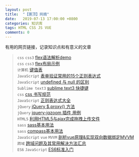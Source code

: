 ```yaml
---
layout: post
title:  "【置顶】网摘"
date:   2019-07-13 17:00:00 +0800
categories: 知识库
tags: HTML CSS JS VUE
comments: 0
---
```


有用的网页链接，记录知识点和有意义的文章<!--more-->

> `css` `css3` [flex语法解析demo](http://static.vgee.cn/static/index.html)  
> `css` `css3` [flex布局示例](http://www.ruanyifeng.com/blog/2015/07/flex-examples.html)  
> `计算机` [键值表](http://www.cnblogs.com/hiker90/p/7300639.html)  
> `JavaScript` [表单验证常用的15个正则表达式](http://caibaojian.com/form-regexp.html)  
> `JavaScript` [undefined 与 null 的区别](http://www.ruanyifeng.com/blog/2014/03/undefined-vs-null.html)  
> `Sublime text3` [sublime text3 快捷键](http://www.cnblogs.com/hiker90/p/6848261.html)  
> `css` [css 书写规范](http://www.cnblogs.com/hiker90/p/6819017.html)  
> `JavaScript` [正则表达式大全](http://www.jb51.net/article/43190.htm)  
> `jQuery` [jQuery $.proxy() 方法](http://www.cnblogs.com/hiker90/p/7301740.html)  
> `jQuery` [jquery-jqzoom 插件 用例](http://www.cnblogs.com/hiker90/p/7286732.html)  
> `HTML5` [利用HTML5与ajax完成拖拽上传文件](http://www.jianshu.com/p/bd5c0f207878)  
> `sass` [sass基本用法](http://www.ruanyifeng.com/blog/2012/06/sass.html)  
> `sass` [compass基本用法](http://www.ruanyifeng.com/blog/2012/11/compass.html)  
> `JavaScript` `vue` `MVVM` [剖析vue原理&实现双向数据绑定MVVM](https://segmentfault.com/a/1190000006599500)  
> `跨域` [跨域问题及其常用解决方法汇总](http://blog.csdn.net/pedrojuliet/article/details/53419064)  
> `ES6` `JavaScript` [ES6标准入门](http://es6.ruanyifeng.com)  
